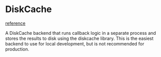 # DiskCache

[reference](https://dash.plotly.com/background-callbacks)

A DiskCache backend that runs callback logic in a separate process and stores the results to disk using the diskcache library. This is the easiest backend to use for local development, but is not recommended for production.
